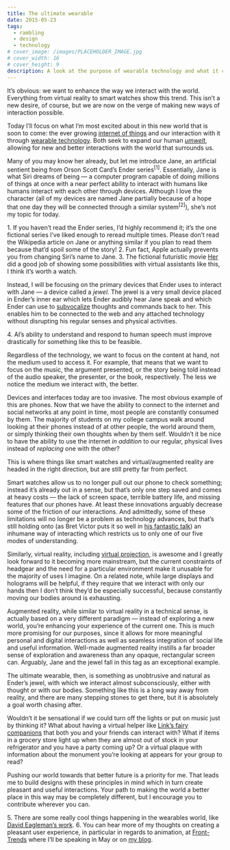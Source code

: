 ```yaml
---
title: The ultimate wearable
date: 2015-05-23
tags:
  - rambling
  - design
  - technology
# cover_image: /images/PLACEHOLDER_IMAGE.jpg
# cover_width: 16
# cover_height: 9
description: A look at the purpose of wearable technology and what it could be.
---
```


<script>
	import ContentAside from "$lib/components/ContentAside.svelte";
</script>

It’s obvious: we want to enhance the way we interact with the world. Everything from virtual reality to smart watches show this trend. This isn’t a new desire, of course, but we are now on the verge of making new ways of interaction possible.

Today I’ll focus on what I’m most excited about in this new world that is soon to come: the ever growing <a href="https://en.wikipedia.org/wiki/Internet_of_Things">internet of things</a> and our interaction with it through <a href="https://en.wikipedia.org/wiki/Wearable_technology">wearable technology</a>. Both seek to expand our human _<a href="https://en.wikipedia.org/wiki/Umwelt">umwelt</a>_, allowing for new and better interactions with the world that surrounds us.

<span class="excerpt_marker"></span>

Many of you may know her already, but let me introduce Jane, an artificial sentient being from Orson Scott Card’s Ender series<sup>[1]</sup>. Essentially, Jane is what Siri dreams of being — a computer program capable of doing millions of things at once with a near perfect ability to interact with humans like humans interact with each other through devices. Although I love the character (all of my devices are named Jane partially because of a hope that one day they will be connected through a similar system<sup>[2]</sup>), she’s not my topic for today.

<ContentAside>
  1. If you haven’t read the Ender series, I’d highly recommend it; it’s the one fictional series I’ve liked enough to reread multiple times. Please don’t read the Wikipedia article on Jane or anything similar if you plan to read them because that’d spoil some of the story!
  2. Fun fact, Apple actually prevents you from changing Siri’s name to Jane.
  3. The fictional futuristic movie <a href="https://en.wikipedia.org/wiki/Her_%28film%29" style="font-style:italics">Her</a> did a good job of showing some possibilities with virtual assistants like this, I think it’s worth a watch.
</ContentAside>

Instead, I will be focusing on the primary devices that Ender uses to interact with Jane — a device called a _jewel_. The jewel is a very small device placed in Ender’s inner ear which lets Ender audibly hear Jane speak and which Ender can use to <a href="https://en.wikipedia.org/wiki/Subvocalization">subvocalize</a> thoughts and commands back to her. This enables him to be connected to the web and any attached technology without disrupting his regular senses and physical activities.

<ContentAside>
  4. AI’s ability to understand and respond to human speech must improve drastically for something like this to be feasible.
</ContentAside>

Regardless of the technology, we want to focus on the content at hand, not the medium used to access it. For example, that means that we want to focus on the music, the argument presented, or the story being told instead of the audio speaker, the presenter, or the book, respectively. The less we notice the medium we interact with, the better.

Devices and interfaces today are too invasive. The most obvious example of this are phones. Now that we have the ability to connect to the internet and social networks at any point in time, most people are constantly consumed by them. The majority of students on my college campus walk around looking at their phones instead of at other people, the world around them, or simply thinking their own thoughts when by them self. Wouldn’t it be nice to have the ability to use the internet _in addition_ to our regular, physical lives instead of _replacing_ one with the other?

This is where things like smart watches and virtual/augmented reality are headed in the right direction, but are still pretty far from perfect.

Smart watches allow us to no longer pull out our phone to check something; instead it’s already out in a sense, but that’s only one step saved and comes at heavy costs — the lack of screen space, terrible battery life, and missing features that our phones have. At least these innovations arguably decrease some of the friction of our interactions. And admittedly, some of these limitations will no longer be a problem as technology advances, but that’s still holding onto (as Bret Victor puts it so well in <a href="https://vimeo.com/115154289">his fantastic talk</a>) an inhumane way of interacting which restricts us to only one of our five modes of understanding.

Similarly, virtual reality, including <a href="https://vimeo.com/115082758#at=0">virtual projection</a>, is awesome and I greatly look forward to it becoming more mainstream, but the current constraints of headgear and the need for a particular environment make it unusable for the majority of uses I imagine. On a related note, while large displays and holograms will be helpful, if they require that we interact with only our hands then I don’t think they’d be especially successful, because constantly moving our bodies around is exhausting.

Augmented reality, while similar to virtual reality in a technical sense, is actually based on a very different paradigm — instead of exploring a new world, you’re enhancing your experience of the current one. This is much more promising for our purposes, since it allows for more meaningful personal and digital interactions as well as seamless integration of social life and useful information. Well-made augmented reality instills a far broader sense of exploration and awareness than any opaque, rectangular screen can. Arguably, Jane and the jewel fall in this tag as an exceptional example.

The ultimate wearable, then, is something as unobtrusive and natural as Ender’s jewel, with which we interact almost subconsciously, either with thought or with our bodies. Something like this is a long way away from reality, and there are many stepping stones to get there, but it is absolutely a goal worth chasing after.

Wouldn’t it be sensational if we could turn off the lights or put on music just by thinking it? What about having a virtual helper like <a href="https://zelda.wikia.com/wiki/Link%27s_Fairy_Companion">Link’s fairy companions</a> that both you and your friends can interact with? What if items in a grocery store light up when they are almost out of stock in your refrigerator and you have a party coming up? Or a virtual plaque with information about the monument you’re looking at appears for your group to read?

Pushing our world towards that better future is a priority for me. That leads me to build designs with these principles in mind which in turn create pleasant and useful interactions. Your path to making the world a better place in this way may be completely different, but I encourage you to contribute wherever you can.

<ContentAside>
  5. There are some really cool things happening in the wearables world, like <a href="https://www.ted.com/talks/david_eagleman_can_we_create_new_senses_for_humans">David Eagleman’s work</a>.
  6. You can hear more of my thoughts on creating a pleasant user experience, in particular in regards to animation, at <a href="https://2015.front-trends.com/">Front-Trends</a> where I’ll be speaking in May or on <a href="https://zachsaucier.com/blog/">my blog</a>.
</ContentAside>
